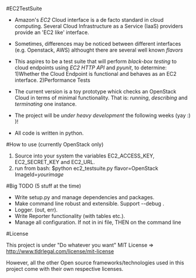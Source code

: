 #EC2TestSuite

* Amazon's *EC2* Cloud interface is a de facto standard in cloud computing. Several Cloud Infrastructure as a Service (IaaS) providers provide an 'EC2 like' interface.
* Sometimes, differences may be noticed between different interfaces (e.g. Openstack, AWS) althought there are several well known *flavors*
* This aspires to be a test suite that will perform *black-box testing* to cloud endpoints using *EC2 HTTP API* and *pyunit*, to determine:
	1)Whether the Cloud Endpoint is functional and behaves as an EC2 interface.
	2)Performance Tests

* The current version is a toy prototype whick checks an OpenStack Cloud in terms of minimal functionality. That is: *running*, *describing* and *terminating* one instance.

* The project will be *under heavy development* the following weeks (yay :) )! 

* All code is written in python.



#How to use (currently OpenStack only)

1) Source into your system the variables EC2_ACCESS_KEY, EC2_SECRET_KEY and EC2_URL.
2) run from bash: $python ec2_testsuite.py flavor=OpenStack 
ImageId=*yourimage*


#Big TODO (5 stuff at the time)

* Write setup.py and manage dependencies and packages.
* Make command line robust and extensible. Support --debug .
* Logger. (out, err).
* Write Reporter functionality (with tables etc.).
* Manage all configuration. If not in ini file, THEN on the command line

#License

This project is under "Do whatever you want" MIT License => http://www.tldrlegal.com/license/mit-license

However, all the other Open source frameworks/technologies used in this project come with their own respective licenses.


